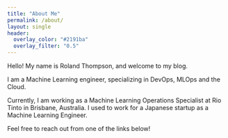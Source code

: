 ```yaml
---
title: "About Me"
permalink: /about/
layout: single
header:
  overlay_color: "#2191ba"
  overlay_filter: "0.5"
---
```


Hello! My name is Roland Thompson, and welcome to my blog.

I am a Machine Learning engineer, specializing in DevOps, MLOps and the Cloud.

Currently, I am working as a Machine Learning Operations Specialist at Rio Tinto in Brisbane, Australia. I used to work for a Japanese startup as a Machine Learning Engineer.

Feel free to reach out from one of the links below!
